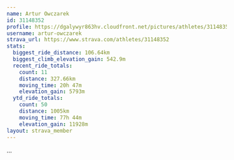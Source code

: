 ```yaml
---
name: Artur Owczarek
id: 31148352
profile: https://dgalywyr863hv.cloudfront.net/pictures/athletes/31148352/15906846/1/large.jpg
username: artur-owczarek
strava_url: https://www.strava.com/athletes/31148352
stats:
  biggest_ride_distance: 106.64km
  biggest_climb_elevation_gain: 542.9m
  recent_ride_totals:
    count: 11
    distance: 327.66km
    moving_time: 20h 47m
    elevation_gain: 5793m
  ytd_ride_totals:
    count: 50
    distance: 1005km
    moving_time: 77h 44m
    elevation_gain: 11928m
layout: strava_member
--- 
```

...
